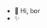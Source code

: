 - 👋 Hi, bor
- ✨
<!---
YANE-TL/YANE-TL is a ✨ special ✨ repository because its `README.md` (this file) appears on your GitHub profile.
You can click the Preview link to take a look at your changes.
--->

